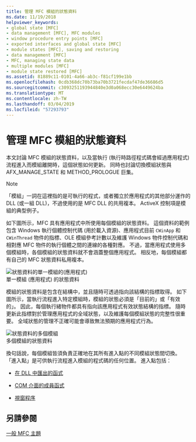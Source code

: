```yaml
---
title: 管理 MFC 模組的狀態資料
ms.date: 11/19/2018
helpviewer_keywords:
- global state [MFC]
- data management [MFC], MFC modules
- window procedure entry points [MFC]
- exported interfaces and global state [MFC]
- module states [MFC], saving and restoring
- data management [MFC]
- MFC, managing state data
- multiple modules [MFC]
- module state restored [MFC]
ms.assetid: 81889c11-0101-4a66-ab3c-f81cf199e1bb
ms.openlocfilehash: 0cdb368dc70b73ba70b3721fecdaf47de36686d5
ms.sourcegitcommit: c3093251193944840e3d0a068ecc30e6449624ba
ms.translationtype: MT
ms.contentlocale: zh-TW
ms.lasthandoff: 03/04/2019
ms.locfileid: "57293793"
---
```

# <a name="managing-the-state-data-of-mfc-modules"></a>管理 MFC 模組的狀態資料

本文討論 MFC 模組的狀態資料，以及當執行 (執行時路徑程式碼會經過應用程式) 流程進入而模組離開時，這個狀態如何更新。 同時也討論切換模組狀態與 AFX_MANAGE_STATE 和 METHOD_PROLOGUE 巨集。

> [!NOTE]
>  「模組」一詞在這裡指的是可執行的程式，或者獨立於應用程式的其他部分運作的 DLL (或一組 DLL)，不過使用的是 MFC DLL 的共用複本。 ActiveX 控制項是模組的典型例子。

如下圖所示，MFC 具有應用程式中所使用每個模組的狀態資料。 這個資料的範例包含 Windows 執行個體控制代碼 (用於載入資源)、應用程式目前 `CWinApp` 和 `CWinThread` 物件的指標、OLE 模組參考計數以及維護 Windows 物件控制代碼和相對應 MFC 物件的執行個體之間的連線的各種對應。 不過，當應用程式使用多個模組時，各個模組的狀態資料就不會涵蓋整個應用程式。 相反地，每個模組都有自己的 MFC 狀態資料私用複本。

![狀態資料的單一模組的&#40;應用程式&#41;](../mfc/media/vc387n1.gif "狀態的單一模組的資料&#40;應用程式&#41;") <br/>
單一模組 (應用程式) 的狀態資料

模組的狀態資料是包含在結構中，並且隨時可透過指向該結構的指標取得。 如下圖所示，當執行流程進入特定模組時，模組的狀態必須是「目前的」或「有效的」。 因此，每個執行緒物件都具有指向該應用程式有效狀態結構的指標。 隨時更新此指標對於管理應用程式的全域狀態，以及維護每個模組狀態的完整性很重要。 全域狀態的管理不正確可能會導致無法預期的應用程式行為。

![狀態資料的多個模組](../mfc/media/vc387n2.gif "狀態資料的多個模組") <br/>
多個模組的狀態資料

換句話說，每個模組皆須負責正確地在其所有進入點的不同模組狀態間切換。 「進入點」是可供執行流程進入模組的程式碼的任何位置。 進入點包括：

- [在 DLL 中匯出的函式](../mfc/exported-dll-function-entry-points.md)

- [COM 介面的成員函式](../mfc/com-interface-entry-points.md)

- [視窗程序](../mfc/window-procedure-entry-points.md)

## <a name="see-also"></a>另請參閱

[一般 MFC 主題](../mfc/general-mfc-topics.md)

